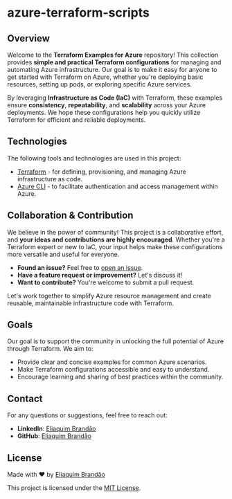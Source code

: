 
# azure-terraform-scripts

## Overview

Welcome to the **Terraform Examples for Azure** repository! This collection provides **simple and practical Terraform configurations** for managing and automating Azure infrastructure. Our goal is to make it easy for anyone to get started with Terraform on Azure, whether you're deploying basic resources, setting up pods, or exploring specific Azure services.

By leveraging **Infrastructure as Code (IaC)** with Terraform, these examples ensure **consistency**, **repeatability**, and **scalability** across your Azure deployments. We hope these configurations help you quickly utilize Terraform for efficient and reliable deployments.

## Technologies

The following tools and technologies are used in this project:

- [Terraform](https://www.terraform.io/) - for defining, provisioning, and managing Azure infrastructure as code.
- [Azure CLI](https://docs.microsoft.com/en-us/cli/azure/) - to facilitate authentication and access management within Azure.

## Collaboration & Contribution

We believe in the power of community! This project is a collaborative effort, and **your ideas and contributions are highly encouraged**. Whether you're a Terraform expert or new to IaC, your input helps make these configurations more versatile and useful for everyone.

- **Found an issue?** Feel free to [open an issue](https://github.com/eliaquimbrandao/terraform-azure/issues).
- **Have a feature request or improvement?** Let's discuss it!
- **Want to contribute?** You're welcome to submit a pull request.

Let's work together to simplify Azure resource management and create reusable, maintainable infrastructure code with Terraform.

## Goals

Our goal is to support the community in unlocking the full potential of Azure through Terraform. We aim to:

- Provide clear and concise examples for common Azure scenarios.
- Make Terraform configurations accessible and easy to understand.
- Encourage learning and sharing of best practices within the community.

## Contact

For any questions or suggestions, feel free to reach out:

- **LinkedIn**: [Eliaquim Brandão](https://www.linkedin.com/in/eliaquim/)
- **GitHub**: [Eliaquim Brandão](https://github.com/eliaquimbrandao)

## License

Made with ❤️ by [Eliaquim Brandão](https://github.com/eliaquimbrandao)

This project is licensed under the [MIT License](LICENSE).
